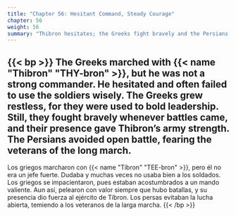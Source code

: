 ```yaml
---
title: "Chapter 56: Hesitant Command, Steady Courage"
chapter: 56
weight: 56
summary: "Thibron hesitates; the Greeks fight bravely and the Persians avoid battle."
---
```


{{< bp >}}
The Greeks marched with {{< name "Thibron" "THY-bron" >}}, but he was not a strong commander. He hesitated and often failed to use the soldiers wisely. The Greeks grew restless, for they were used to bold leadership.
Still, they fought bravely whenever battles came, and their presence gave Thibron’s army strength. The Persians avoided open battle, fearing the veterans of the long march.
---
Los griegos marcharon con {{< name "Tíbron" "TEE-bron" >}}, pero él no era un jefe fuerte. Dudaba y muchas veces no usaba bien a los soldados. Los griegos se impacientaron, pues estaban acostumbrados a un mando valiente.
Aun así, pelearon con valor siempre que hubo batallas, y su presencia dio fuerza al ejército de Tíbron. Los persas evitaban la lucha abierta, temiendo a los veteranos de la larga marcha.
{{< /bp >}}

